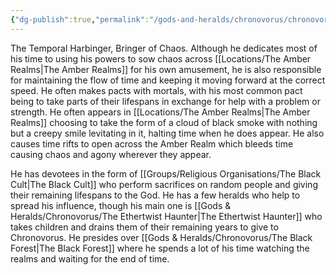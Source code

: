```yaml
---
{"dg-publish":true,"permalink":"/gods-and-heralds/chronovorus/chronovorus/","noteIcon":""}
---
```


The Temporal Harbinger, Bringer of Chaos. Although he dedicates most of his time to using his powers to sow chaos across [[Locations/The Amber Realms\|The Amber Realms]] for his own amusement, he is also responsible for maintaining the flow of time and keeping it moving forward at the correct speed. He often makes pacts with mortals, with his most common pact being to take parts of their lifespans in exchange for help with a problem or strength. He often appears in [[Locations/The Amber Realms\|The Amber Realms]] choosing to take the form of a cloud of black smoke with nothing but a creepy smile levitating in it, halting time when he does appear. He also causes time rifts to open across the Amber Realm which bleeds time causing chaos and agony wherever they appear. 

He has devotees in the form of [[Groups/Religious Organisations/The Black Cult\|The Black Cult]] who perform sacrifices on random people and giving their remaining lifespans to the God. He has a few heralds who help to spread his influence, though his main one is [[Gods & Heralds/Chronovorus/The Ethertwist Haunter\|The Ethertwist Haunter]] who takes children and drains them of their remaining years to give to Chronovorus. He presides over [[Gods & Heralds/Chronovorus/The Black Forest\|The Black Forest]] where he spends a lot of his time watching the realms and waiting for the end of time.